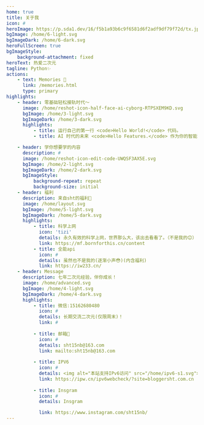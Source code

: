 ```yaml
---
home: true
title: 关于我
icon: #
heroImage: https://p.sda1.dev/16/f5b1a93b6c9f6581d6f2adf9df79f72d/tx.jpg
bgImage: /home/6-light.svg
bgImageDark: /home/6-dark.svg
heroFullScreen: true
bgImageStyle:
    background-attachment: fixed
heroText: 热爱二次元
tagline: Python✨
actions:
    - text: Memories 🧭
      link: /memories.html
      type: primary
highlights:
    - header: 零基础轻松接轨时代～
      image: /home/reshot-icon-half-face-ai-cyborg-RTPSXEM9KD.svg
      bgImage: /home/3-light.svg
      bgImageDark: /home/3-dark.svg
      highlights:
          - title: 运行自己的第一行 <code>Hello World!</code> 代码。
          - title: AI 时代的未来 <code>Hello Features.</code> 作为你的智能副驾。

    - header: 学你想要学的内容
      description: #
      image: /home/reshot-icon-edit-code-UWQSF3AX5E.svg
      bgImage: /home/2-light.svg
      bgImageDark: /home/2-dark.svg
      bgImageStyle:
          background-repeat: repeat
          background-size: initial
    - header: 福利
      description: 来自sht的福利🧧
      image: /home/layout.svg
      bgImage: /home/5-light.svg
      bgImageDark: /home/5-dark.svg
      highlights:
          - title: 科学上网
            icon: 'tizi'
            details: 永久有效的科学上网，世界那么大，该出去看看了。（不是我的😊）
            link: https://mf.bornforthis.cn/content
          - title: 全能api
            icon: #
            details: 虽然也不是我的(逐渐小声😳)(内含福利)
            link: https://iw233.cn/
    - header: Message
      description: 七年二次元经验，伴你成长！
      image: /home/advanced.svg
      bgImage: /home/4-light.svg
      bgImageDark: /home/4-dark.svg
      highlights:
          - title: 微信:15162680480
            icon: #
            details: 长期交流二次元(仅限周末)！
            link: #
    
          - title: 邮箱📮
            icon: #
            details: sht15nb@163.com
            link: mailto:sht15nb@163.com
    
          - title: IPV6
            icon: #
            details: <img alt="本站支持IPv6访问" src="/home/ipv6-s1.svg">
            link: https://ipw.cn/ipv6webcheck/?site=bloggersht.com.cn
    
          - title: Insgram
            icon: #
            details: Insgram

            link: https://www.instagram.com/sht15nb/
---
```


